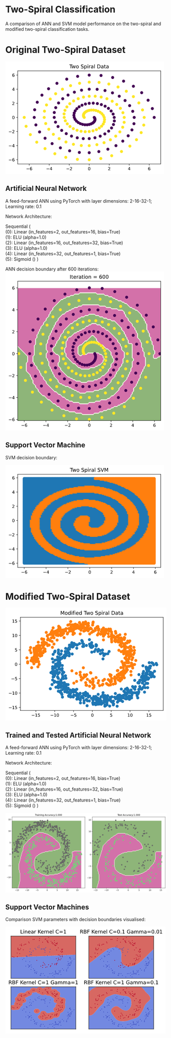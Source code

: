 # Two-Spiral Classification
A comparison of ANN and SVM model performance on the two-spiral and modified two-spiral classification tasks. 

# Original Two-Spiral Dataset

![image](Images/Two-Spiral-Original.png)

## Artificial Neural Network

A feed-forward ANN using PyTorch with layer dimensions: 2-16-32-1; Learning rate: 0.1

Network Architecture: 

Sequential (  
(0): Linear (in_features=2, out_features=16, bias=True)  
(1): ELU (alpha=1.0)  
(2): Linear (in_features=16, out_features=32, bias=True)   
(3): ELU (alpha=1.0)  
(4): Linear (in_features=32, out_features=1, bias=True)   
(5): Sigmoid () )  

ANN decision boundary after 600 iterations:  
![image](Images/Q1A-2-16-32-1-600i.png)

## Support Vector Machine

SVM decision boundary:  

![image](Images/Two-Spiral-SVM.png)

# Modified Two-Spiral Dataset

![image](Images/Modified-Two-Spiral.png)

## Trained and Tested Artificial Neural Network

A feed-forward ANN using PyTorch with layer dimensions: 2-16-32-1; Learning rate: 0.1

Network Architecture: 

Sequential (  
(0): Linear (in_features=2, out_features=16, bias=True)  
(1): ELU (alpha=1.0)  
(2): Linear (in_features=16, out_features=32, bias=True)   
(3): ELU (alpha=1.0)  
(4): Linear (in_features=32, out_features=1, bias=True)   
(5): Sigmoid () ) 

![image](Images/Train-v-Test.png)

## Support Vector Machines

Comparison SVM parameters with decision boundaries visualised: 

![image](Images/Modified-Spirals-SVM.png)